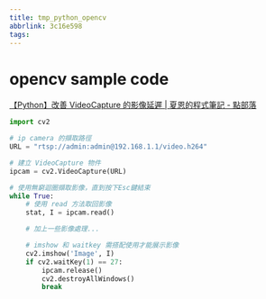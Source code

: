 ```yaml
---
title: tmp_python_opencv
abbrlink: 3c16e598
tags:
---
```

opencv sample code
===

[【Python】改善 VideoCapture 的影像延遲 \| 夏恩的程式筆記 - 點部落](https://dotblogs.com.tw/shaynling/2017/12/28/091936)

```python
import cv2

# ip camera 的擷取路徑
URL = "rtsp://admin:admin@192.168.1.1/video.h264"

# 建立 VideoCapture 物件
ipcam = cv2.VideoCapture(URL)

# 使用無窮迴圈擷取影像，直到按下Esc鍵結束
while True:
    # 使用 read 方法取回影像
    stat, I = ipcam.read()

    # 加上一些影像處理...

    # imshow 和 waitkey 需搭配使用才能展示影像
    cv2.imshow('Image', I)
    if cv2.waitKey(1) == 27:
        ipcam.release()
        cv2.destroyAllWindows()
        break
```